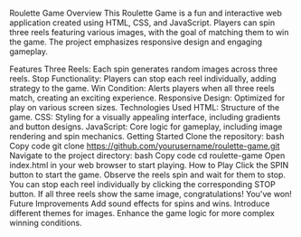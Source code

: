Roulette Game
Overview
This Roulette Game is a fun and interactive web application created using HTML, CSS, and JavaScript. Players can spin three reels featuring various images, with the goal of matching them to win the game. The project emphasizes responsive design and engaging gameplay.

Features
Three Reels: Each spin generates random images across three reels.
Stop Functionality: Players can stop each reel individually, adding strategy to the game.
Win Condition: Alerts players when all three reels match, creating an exciting experience.
Responsive Design: Optimized for play on various screen sizes.
Technologies Used
HTML: Structure of the game.
CSS: Styling for a visually appealing interface, including gradients and button designs.
JavaScript: Core logic for gameplay, including image rendering and spin mechanics.
Getting Started
Clone the repository:
bash
Copy code
git clone https://github.com/yourusername/roulette-game.git
Navigate to the project directory:
bash
Copy code
cd roulette-game
Open index.html in your web browser to start playing.
How to Play
Click the SPIN button to start the game.
Observe the reels spin and wait for them to stop.
You can stop each reel individually by clicking the corresponding STOP button.
If all three reels show the same image, congratulations! You've won!
Future Improvements
Add sound effects for spins and wins.
Introduce different themes for images.
Enhance the game logic for more complex winning conditions.
